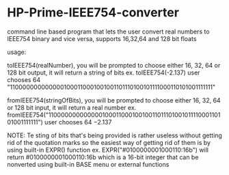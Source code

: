 # HP-Prime-IEEE754-converter
command line based program that lets the user convert real numbers to IEEE754 binary and vice versa, supports 16,32,64 and 128 bit floats

usage:

toIEEE754(realNumber), you will be prompted to choose either 16, 32, 64 or 128 bit output, it will return a string of bits
ex.
toIEEE754(-2.137)
user chooses 64
"1100000000000001000110001001001101110100101111000110101001111111"

fromIEEE754(stringOfBits), you will be prompted to choose either 16, 32, 64 or 128 bit input, it will return a real number
ex.
fromIEEE754("1100000000000001000110001001001101110100101111000110101001111111")
user chooses 64
−2.137

NOTE:
Te sting of bits that's being provided is rather useless without getting rid of the quotation marks so the easiest way of getting rid of them is by using built-in EXPR() function
ex.
EXPR("#0100000001000110:16b")
will return
#0100000001000110:16b
which is a 16-bit integer that can be nonverted using built-in BASE menu or external functions
